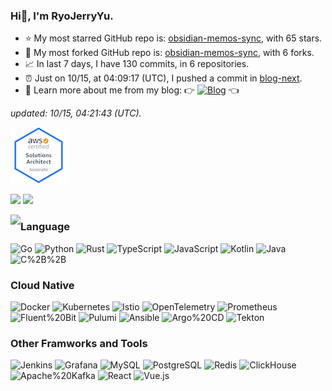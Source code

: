 
### Hi👋, I'm RyoJerryYu. 

- ⭐ My most starred GitHub repo is: [obsidian-memos-sync](https://github.com/RyoJerryYu/obsidian-memos-sync), with 65 stars.
- 🔱 My most forked GitHub repo is: [obsidian-memos-sync](https://github.com/RyoJerryYu/obsidian-memos-sync), with 6 forks.
- 📈 In last 7 days, I have 130 commits, in 6 repositories.
- ⏰ Just on 10/15, at 04:09:17 (UTC), I pushed a commit in [blog-next](https://github.com/RyoJerryYu/blog-next).
- 💞 Learn more about me from my blog: 👉 [![Blog](https://img.shields.io/badge/-->-Click%20Here%20To%20Visit%20My%20Blog-282c34?style=for-the-badge&labelColor=e5c07b)](https://blog.ryo-okami.xyz/) 👈

*updated: 10/15, 04:21:43 (UTC).*


[![AWS Certified Solutions Architect – Associate](assets/aws-certified-solutions-architect-associate.png)](https://www.credly.com/badges/b73ee111-8813-418a-b0e5-e8db234bbef9/public_url)

<p align="left">
<img height="200px" src="https://github-readme-stats.vercel.app/api/top-langs/?username=RyoJerryYu&layout=compact&show_icons=true&theme=onedark&card_width=400&langs_count=10&exclude_repo=RyoJerryYu.GitHub.io&hide=HTML,CSS"/>
  
<img height="200px" src="https://github-readme-stats.vercel.app/api?username=RyoJerryYu&show_icons=true&theme=onedark&card_width=400"/>
</p>

<img align="left" src="https://github-profile-trophy.vercel.app/?username=RyoJerryYu&theme=onedark&column=2&row=4" />

### Language

![Go](https://img.shields.io/badge/-Go-282c34?style=flat-square&logo=go&logoColor=e5c07b)
![Python](https://img.shields.io/badge/-Python-282c34?style=flat-square&logo=python&logoColor=e5c07b)
![Rust](https://img.shields.io/badge/-Rust-282c34?style=flat-square&logo=rust&logoColor=e5c07b)
![TypeScript](https://img.shields.io/badge/-TypeScript-282c34?style=flat-square&logo=TypeScript&logoColor=e5c07b)
![JavaScript](https://img.shields.io/badge/-JavaScript-282c34?style=flat-square&logo=JavaScript&logoColor=e5c07b)
![Kotlin](https://img.shields.io/badge/-Kotlin-282c34?style=flat-square&logo=Kotlin&logoColor=e5c07b)
![Java](https://img.shields.io/badge/-Java-282c34?style=flat-square&logo=Java&logoColor=e5c07b)
![C%2B%2B](https://img.shields.io/badge/-C%2B%2B-282c34?style=flat-square&logo=cplusplus&logoColor=e5c07b)


### Cloud Native

![Docker](https://img.shields.io/badge/-Docker-282c34?style=flat-square&logo=Docker&logoColor=e5c07b)
![Kubernetes](https://img.shields.io/badge/-Kubernetes-282c34?style=flat-square&logo=Kubernetes&logoColor=e5c07b)
![Istio](https://img.shields.io/badge/-Istio-282c34?style=flat-square&logo=istio&logoColor=e5c07b)
![OpenTelemetry](https://img.shields.io/badge/-OpenTelemetry-282c34?style=flat-square&logo=OpenTelemetry&logoColor=e5c07b)
![Prometheus](https://img.shields.io/badge/-Prometheus-282c34?style=flat-square&logo=Prometheus&logoColor=e5c07b)
![Fluent%20Bit](https://img.shields.io/badge/-Fluent%20Bit-282c34?style=flat-square&logo=fluentbit&logoColor=e5c07b)
![Pulumi](https://img.shields.io/badge/-Pulumi-282c34?style=flat-square&logo=Pulumi&logoColor=e5c07b)
![Ansible](https://img.shields.io/badge/-Ansible-282c34?style=flat-square&logo=Ansible&logoColor=e5c07b)
![Argo%20CD](https://img.shields.io/badge/-Argo%20CD-282c34?style=flat-square&logo=argo&logoColor=e5c07b)
![Tekton](https://img.shields.io/badge/-Tekton-282c34?style=flat-square&logo=tekton&logoColor=e5c07b)


### Other Framworks and Tools

![Jenkins](https://img.shields.io/badge/-Jenkins-282c34?style=flat-square&logo=Jenkins&logoColor=e5c07b)
![Grafana](https://img.shields.io/badge/-Grafana-282c34?style=flat-square&logo=grafana&logoColor=e5c07b)
![MySQL](https://img.shields.io/badge/-MySQL-282c34?style=flat-square&logo=MySQL&logoColor=e5c07b)
![PostgreSQL](https://img.shields.io/badge/-PostgreSQL-282c34?style=flat-square&logo=postgresql&logoColor=e5c07b)
![Redis](https://img.shields.io/badge/-Redis-282c34?style=flat-square&logo=Redis&logoColor=e5c07b)
![ClickHouse](https://img.shields.io/badge/-ClickHouse-282c34?style=flat-square&logo=clickhouse&logoColor=e5c07b)
![Apache%20Kafka](https://img.shields.io/badge/-Apache%20Kafka-282c34?style=flat-square&logo=apachekafka&logoColor=e5c07b)
![React](https://img.shields.io/badge/-React-282c34?style=flat-square&logo=React&logoColor=e5c07b)
![Vue.js](https://img.shields.io/badge/-Vue.js-282c34?style=flat-square&logo=vue.js&logoColor=e5c07b)

  
<!--
**RyoJerryYu/RyoJerryYu** is a ✨ _special_ ✨ repository because its `README.md` (this file) appears on your GitHub profile.

Here are some ideas to get you started:

- 🔭 I’m currently working on ...
- 🌱 I’m currently learning ...
- 👯 I’m looking to collaborate on ...
- 🤔 I’m looking for help with ...
- 💬 Ask me about ...
- 📫 How to reach me: ...
- 😄 Pronouns: ...
- ⚡ Fun fact: ...
-->